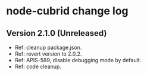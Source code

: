 # node-cubrid change log

## Version 2.1.0 (Unreleased)

- Ref: cleanup package.json.
- Ref: revert version to 2.0.2.
- Ref: APIS-589, disable debugging mode by default.
- Ref: code cleanup.
